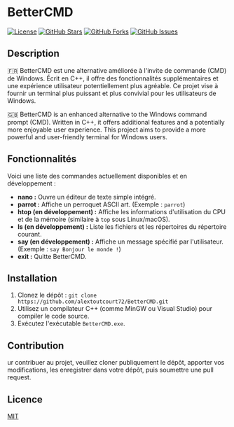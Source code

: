 # BetterCMD

[![License](https://img.shields.io/badge/license-MIT-blue.svg)](LICENSE) [![GitHub Stars](https://img.shields.io/github/stars/alextoutcourt72/BetterCMD)](https://github.com/alextoutcourt72/BetterCMD/stargazers) [![GitHub Forks](https://img.shields.io/github/forks/alextoutcourt72/BetterCMD)](https://github.com/alextoutcourt72/BetterCMD/network) [![GitHub Issues](https://img.shields.io/github/issues/alextoutcourt72/BetterCMD)](https://github.com/alextoutcourt72/BetterCMD/issues)

## Description

🇫🇷 BetterCMD est une alternative améliorée à l'invite de commande (CMD) de Windows. Écrit en C++, il offre des fonctionnalités supplémentaires et une expérience utilisateur potentiellement plus agréable. Ce projet vise à fournir un terminal plus puissant et plus convivial pour les utilisateurs de Windows.

🇬🇧 BetterCMD is an enhanced alternative to the Windows command prompt (CMD). Written in C++, it offers additional features and a potentially more enjoyable user experience. This project aims to provide a more powerful and user-friendly terminal for Windows users.

## Fonctionnalités

Voici une liste des commandes actuellement disponibles et en développement :

*   **nano :** Ouvre un éditeur de texte simple intégré.
*   **parrot :** Affiche un perroquet ASCII art. (Exemple : `parrot`)
*   **htop (en développement) :** Affiche les informations d'utilisation du CPU et de la mémoire (similaire à `top` sous Linux/macOS).
*   **ls (en développement) :** Liste les fichiers et les répertoires du répertoire courant.
*   **say (en développement) :** Affiche un message spécifié par l'utilisateur. (Exemple : `say Bonjour le monde !`)
*   **exit :** Quitte BetterCMD.

## Installation

1.  Clonez le dépôt : `git clone https://github.com/alextoutcourt72/BetterCMD.git`
2.  Utilisez un compilateur C++ (comme MinGW ou Visual Studio) pour compiler le code source.
3.  Exécutez l'exécutable `BetterCMD.exe`.

## Contribution
ur contribuer au projet, veuillez cloner publiquement le dépôt, apporter vos modifications, les enregistrer dans votre dépôt, puis soumettre une pull request.

## Licence

[MIT](LICENSE)
